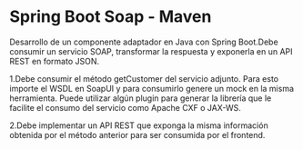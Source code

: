 # Spring Boot Soap - Maven

Desarrollo de un componente adaptador en Java con Spring Boot.Debe consumir
un servicio SOAP, transformar la respuesta y exponerla en un API REST en formato JSON.

1.Debe consumir el método getCustomer del servicio adjunto. Para esto importe el WSDL en
SoapUI y para consumirlo genere un mock en la misma herramienta. Puede utilizar algún
plugin para generar la librería que le facilite el consumo del servicio como Apache CXF o
JAX-WS.

2.Debe implementar un API REST que exponga la misma información obtenida por el
método anterior para ser consumida por el frontend.



